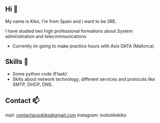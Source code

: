 ## Hi 👋 

My name is Kiko, I'm from Spain and i want to be SRE.

I have studied two high professional formations about System administration and telecommunications

* Currently im going to make practice hours with Asix DATA (Mallorca)

## Skills 👀 

* Some python code (Flask)
* Skills about network technology, different services and protocols like SMTP, DHCP, DNS..

## Contact 📫 

mail: contactaconkiko@gmail.com 
instagram: lookslikekiko
